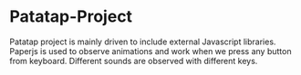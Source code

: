 # Patatap-Project
Patatap project is mainly driven to include external Javascript libraries. Paperjs is used to observe animations and work when we press any button from keyboard. Different sounds are observed with different keys.
